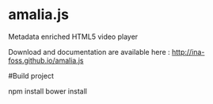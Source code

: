 amalia.js
=========

Metadata enriched HTML5 video player

Download and documentation are available here : http://ina-foss.github.io/amalia.js

#Build project

npm install
bower install